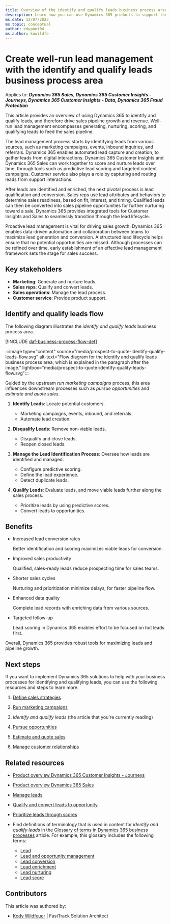 ```yaml
---
title: Overview of the identify and qualify leads business process area
description: Learn how you can use Dynamics 365 products to support the organization's business processes for identifying and qualifying leads.
ms.date: 12/07/2023
ms.topic: conceptual
author: edupont04
ms.author: kowildfe
---
```


# Create well-run lead management with the identify and qualify leads business process area

Applies to: ***Dynamics 365 Sales, Dynamics 365 Customer Insights - Journeys, Dynamics 365 Customer Insights - Data, Dynamics 365 Fraud Protection***

This article provides an overview of using Dynamics 365 to identify and qualify leads, and therefore drive sales pipeline growth and revenue. Well-run lead management encompasses generating, nurturing, scoring, and qualifying leads to feed the sales pipeline.

The lead management process starts by identifying leads from various sources, such as marketing campaigns, events, inbound inquiries, and referrals. Dynamics 365 enables automated lead capture and creation, to gather leads from digital interactions. Dynamics 365 Customer Insights and Dynamics 365 Sales can work together to score and nurture leads over time, through tools such as predictive lead scoring and targeted content campaigns. Customer service also plays a role by capturing and routing leads from support interactions.

After leads are identified and enriched, the next pivotal process is lead qualification and conversion. Sales reps use lead attributes and behaviors to determine sales readiness, based on fit, interest, and timing. Qualified leads can then be converted into sales pipeline opportunities for further nurturing toward a sale. Dynamics 365 provides integrated tools for Customer Insights and Sales to seamlessly transition through the lead lifecycle.

Proactive lead management is vital for driving sales growth. Dynamics 365 enables data-driven automation and collaboration between teams to maximize lead generation and conversion. A structured lead lifecycle helps ensure that no potential opportunities are missed. Although processes can be refined over time, early establishment of an effective lead management framework sets the stage for sales success.

## Key stakeholders

- **Marketing**: Generate and nurture leads.
- **Sales reps**: Qualify and convert leads.
- **Sales operations**: Manage the lead process.
- **Customer service**: Provide product support.

## Identify and qualify leads flow

The following diagram illustrates the *identify and qualify leads* business process area.

[!INCLUDE [daf-business-process-flow-def](~/../shared-content/shared/guidance-includes/daf-business-process-flow-def.md)]

:::image type="content" source="media/prospect-to-quote-identify-qualify-leads-flow.svg" alt-text="Flow diagram for the identify and qualify leads business process area, which is explained in the paragraph after the image." lightbox="media/prospect-to-quote-identify-qualify-leads-flow.svg":::

Guided by the upstream *run marketing campaigns* process, this area influences downstream processes such as *pursue opportunities* and *estimate and quote sales*.

1. **Identify Leads**: Locate potential customers.

    - Marketing campaigns, events, inbound, and referrals.
    - Automate lead creation.

1. **Disqualify Leads**: Remove non-viable leads.

    - Disqualify and close leads.
    - Reopen closed leads.

1. **Manage the Lead Identification Process**: Oversee how leads are identified and managed.

    - Configure predictive scoring.
    - Define the lead experience.
    - Detect duplicate leads.

1. **Qualify Leads**: Evaluate leads, and move viable leads further along the sales process.

    - Prioritize leads by using predictive scores.
    - Convert leads to opportunities.

## Benefits 

- Increased lead conversion rates

    Better identification and scoring maximizes viable leads for conversion.

- Improved sales productivity

    Qualified, sales-ready leads reduce prospecting time for sales teams.

- Shorter sales cycles

    Nurturing and prioritization minimize delays, for faster pipeline flow.

- Enhanced data quality

    Complete lead records with enriching data from various sources.

- Targeted follow-up

    Lead scoring in Dynamics 365 enables effort to be focused on hot leads first.

Overall, Dynamics 365 provides robust tools for maximizing leads and pipeline growth.

## Next steps 

If you want to implement Dynamics 365 solutions to help with your business processes for identifying and qualifying leads, you can use the following resources and steps to learn more.

1. [Define sales strategies](prospect-to-quote-define-sales-strategy-overview.md)

2. [Run marketing campaigns](prospect-to-quote-run-marketing-campaigns-overview.md)

3. *Identify and qualify leads* (the article that you're currently reading)

4. [Pursue opportunities](prospect-to-quote-pursue-opportunities-overview.md)

5. [Estimate and quote sales](prospect-to-quote-estimate-quote-sales-overview.md)

6. [Manage customer relationships](prospect-to-quote-manage-customer-relationships.md)

## Related resources

- [Product overview Dynamics 365 Customer Insights - Journeys](https://dynamics.microsoft.com/marketing)
- [Product overview Dynamics 365 Sales](https://dynamics.microsoft.com/sales)
- [Manage leads](/dynamics365/sales/lead-management-overview)
- [Qualify and convert leads to opportunity](/dynamics365/sales/qualify-lead-convert-opportunity-sales)
- [Prioritize leads through scores](/dynamics365/sales/work-predictive-lead-scoring)
- Find definitions of terminology that is used in content for *identify and qualify leads* in the [Glossary of terms in Dynamics 365 business processes](glossary.md) article. For example, this glossary includes the following terms:

    - [Lead](glossary.md#lead)
    - [Lead and opportunity management](glossary.md#lead-and-opportunity-management)
    - [Lead conversion](glossary.md#lead-conversion)
    - [Lead enrichment](glossary.md#lead-enrichment)
    - [Lead nurturing](glossary.md#lead-nurturing)
    - [Lead score](glossary.md#lead-score)

<!-- ## Tags

*Products:* Dynamics 365 Customer Insights - Journeys, Dynamics 365 Sales

*Industries:* Manufacturing, Retail, Financial Services, Healthcare

*Roles:* Sales Manager, Sales Rep, Marketing Manager -->

## Contributors

This article was authored by:

- [Kody Wildfeuer]( https://www.linkedin.com/in/kody-wildfeuer/) \| FastTrack Solution Architect

<!--## Terminology and concepts

**Lead** – A potential sales contact that shows interest in a company's offering.-->
